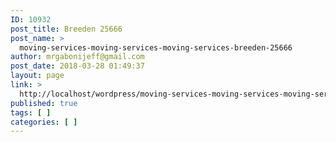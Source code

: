 ```yaml
---
ID: 10932
post_title: Breeden 25666
post_name: >
  moving-services-moving-services-moving-services-breeden-25666
author: mrgabonijeff@gmail.com
post_date: 2018-03-28 01:49:37
layout: page
link: >
  http://localhost/wordpress/moving-services-moving-services-moving-services-breeden-25666/
published: true
tags: [ ]
categories: [ ]
---
```

